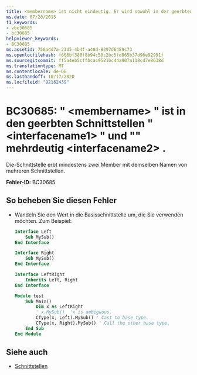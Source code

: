 ```yaml
---
title: <membername> ist nicht eindeutig. Er wird sowohl in der geerbten Schnittstelle "<interfacename1>" als auch in "<interfacename2>" verwendet.
ms.date: 07/20/2015
f1_keywords:
- vbc30685
- bc30685
helpviewer_keywords:
- BC30685
ms.assetid: 756add7a-23d5-4b4f-a48d-8297d6459c73
ms.openlocfilehash: f666bf380f8b94c50c2bc5fd865b37d96e92991f
ms.sourcegitcommit: ff5a4eb5cffbcac9521bc44a907a118cd7e8638d
ms.translationtype: MT
ms.contentlocale: de-DE
ms.lasthandoff: 10/17/2020
ms.locfileid: "92162439"
---
```

# <a name="bc30685-membername-is-ambiguous-across-the-inherited-interfaces-interfacename1-and-interfacename2"></a>BC30685: " \<membername> " ist in den geerbten Schnittstellen " \<interfacename1> " und "" mehrdeutig \<interfacename2> .

Die-Schnittstelle erbt mindestens zwei Member mit demselben Namen von mehreren Schnittstellen.

 **Fehler-ID:** BC30685

## <a name="to-correct-this-error"></a>So beheben Sie diesen Fehler

- Wandeln Sie den Wert in die Basisschnittstelle um, die Sie verwenden möchten. Zum Beispiel:

    ```vb
    Interface Left
        Sub MySub()
    End Interface

    Interface Right
        Sub MySub()
    End Interface

    Interface LeftRight
        Inherits Left, Right
    End Interface

    Module test
        Sub Main()
            Dim x As LeftRight
            ' x.MySub()  'x is ambiguous.
            CType(x, Left).MySub() ' Cast to base type.
            CType(x, Right).MySub() ' Call the other base type.
        End Sub
    End Module
    ```

## <a name="see-also"></a>Siehe auch

- [Schnittstellen](../../programming-guide/language-features/interfaces/index.md)
